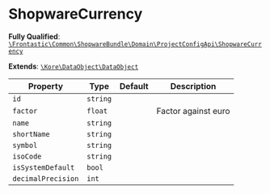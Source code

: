 #  ShopwareCurrency

**Fully Qualified**: [`\Frontastic\Common\ShopwareBundle\Domain\ProjectConfigApi\ShopwareCurrency`](../../../../../src/php/ShopwareBundle/Domain/ProjectConfigApi/ShopwareCurrency.php)

**Extends**: [`\Kore\DataObject\DataObject`](https://github.com/kore/DataObject)

Property|Type|Default|Description
--------|----|-------|-----------
`id`|`string`||
`factor`|`float`||Factor against euro
`name`|`string`||
`shortName`|`string`||
`symbol`|`string`||
`isoCode`|`string`||
`isSystemDefault`|`bool`||
`decimalPrecision`|`int`||

